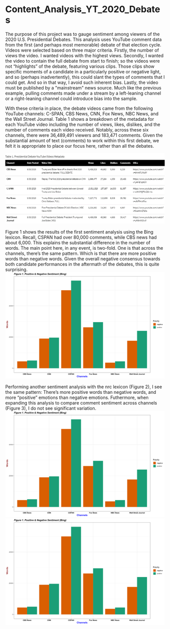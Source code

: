 # Content_Analysis_YT_2020_Debates

The purpose of this project was to gauge sentiment among viewers of the 2020 U.S. Presidential Debates. This analysis uses YouTube comment data from the first (and perhaps most memorable) debate of that election cycle. Videos were selected based on three major criteria. Firstly, the number of views the video. I wanted videos with the highest views. Secondly, I wanted the video to contain the full debate from start to finish; so the videos were not “highlights” of the debate, featuring various clips. Those clips show specific moments of a candidate in a particularly positive or negative light, and so (perhaps inadvertently), this could slant the types of comments that I could get. And so in that way, I avoid such inherent bias. Lastly, the video must be published by a "mainstream" news source. Much like the previous example, pulling comments made under a stream by a left-leaning channel or a right-leaning channel could introduce bias into the sample. 

With these criteria in place, the debate videos came from the following YouTube channels: C-SPAN, CBS News, CNN, Fox News, NBC News, and the Wall Street Journal. 
Table 1 shows a breakdown of the metadata for each YouTube video including the number of views, likes, dislikes, and the number of comments each video received. Notably, across these six channels, there were 36,489,491 viewers and 183,471 comments. Given the substantial amount of text (comments) to work within this first debate, we felt it is appropriate to place our focus here, rather than all the debates.

![](https://github.com/JohnM-Eaton/Content_Analysis_YT_2020_Debates/blob/main/Table%201.png)

Figure 1 shows the results of the first sentiment analysis using the Bing lexicon. Recall, CSPAN had over 80,000 comments, while CBS news had about 6,000. This explains the substantial difference in the number of words. The main point here, in any event, is two-fold. One is that across the channels, there’s the same pattern. Which is that there are more positive words than negative words. Given the overall negative consensus towards both candidate performances in the aftermath of the debates, this is quite surprising.
![](https://github.com/JohnM-Eaton/Content_Analysis_YT_2020_Debates/blob/main/Figure%201-%20Bing.svg)

Performing another sentiment analysis with the nrc lexicon (Figure 2), I see the same pattern: There’s more positive words than negative words, and more “positive” emotions than negative emotions. Futhermore, when expanding this analysis to compare comment sentiment across channels (Figure 3), I do not see significant variation.
![](https://github.com/JohnM-Eaton/Content_Analysis_YT_2020_Debates/blob/main/Figure%201-%20Bing.svg)
![](https://github.com/JohnM-Eaton/Content_Analysis_YT_2020_Debates/blob/main/Figure%201-%20Bing.svg)
